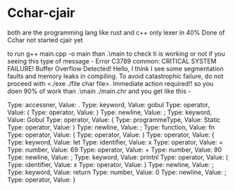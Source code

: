 # Cchar-cjair
both are the programming lang like rust and c++  only lexer in 40% Done of Cchar  not started cjair yet 

to run g++ main.cpp -o main 
than .\main to check ti is working or not
if you seeing this type of message -
Error C3789 common: CRITICAL SYSTEM FAILURE! Buffer Overflow Detected! Hello, I think I see some segmentation faults and memory leaks in compiling. To avoid catastrophic failure, do not proceed with <./exe ./file char file>. Immediate action required!!
so you doen 90% of work than
.\main ./main.chr and you get like this -

Type: accessner, Value: .
Type: keyword, Value: gobul
Type: operator, Value: (
Type: operator, Value: )
Type: newline, Value: ;
Type: keyword, Value: Gobul
Type: operator, Value: (
Type: programmeType, Value: Static
Type: operator, Value: )
Type: newline, Value: ;
Type: function, Value: fn
Type: operator, Value: (
Type: operator, Value: )
Type: operator, Value: {
Type: keyword, Value: let
Type: identifier, Value: x
Type: operator, Value: =
Type: number, Value: 69
Type: operator, Value: +
Type: number, Value: 90
Type: newline, Value: ;
Type: keyword, Value: printnl
Type: operator, Value: (
Type: identifier, Value: x
Type: operator, Value: )
Type: newline, Value: ;
Type: keyword, Value: return
Type: number, Value: 0
Type: newline, Value: ;
Type: operator, Value: }
